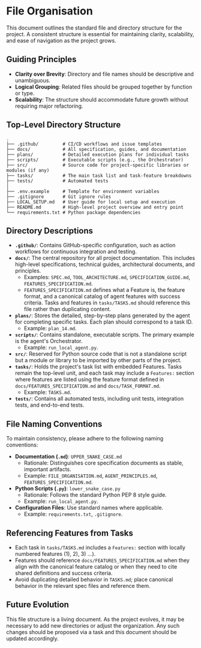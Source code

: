 # File Organisation

This document outlines the standard file and directory structure for the project. A consistent structure is essential for maintaining clarity, scalability, and ease of navigation as the project grows.

## Guiding Principles

- **Clarity over Brevity**: Directory and file names should be descriptive and unambiguous.
- **Logical Grouping**: Related files should be grouped together by function or type.
- **Scalability**: The structure should accommodate future growth without requiring major refactoring.

## Top-Level Directory Structure

```
.
├── .github/         # CI/CD workflows and issue templates
├── docs/            # All specification, guides, and documentation
├── plans/           # Detailed execution plans for individual tasks
├── scripts/         # Executable scripts (e.g., the Orchestrator)
├── src/             # Source code for project-specific libraries or modules (if any)
├── tasks/           # The main task list and task-feature breakdowns
├── tests/           # Automated tests
│
├── .env.example     # Template for environment variables
├── .gitignore       # Git ignore rules
├── LOCAL_SETUP.md   # User guide for local setup and execution
├── README.md        # High-level project overview and entry point
└── requirements.txt # Python package dependencies
```

## Directory Descriptions

- **`.github/`**: Contains GitHub-specific configuration, such as action workflows for continuous integration and testing.
- **`docs/`**: The central repository for all project documentation. This includes high-level specifications, technical guides, architectural documents, and principles.
  - Examples: `SPEC.md`, `TOOL_ARCHITECTURE.md`, `SPECIFICATION_GUIDE.md`, `FEATURES_SPECIFICATION.md`.
  - `FEATURES_SPECIFICATION.md` defines what a Feature is, the feature format, and a canonical catalog of agent features with success criteria. Tasks and features in `tasks/TASKS.md` should reference this file rather than duplicating content.
- **`plans/`**: Stores the detailed, step-by-step plans generated by the agent for completing specific tasks. Each plan should correspond to a task ID.
  - Example: `plan_14.md`.
- **`scripts/`**: Contains standalone, executable scripts. The primary example is the agent's Orchestrator.
  - Example: `run_local_agent.py`.
- **`src/`**: Reserved for Python source code that is not a standalone script but a module or library to be imported by other parts of the project.
- **`tasks/`**: Holds the project's task list with embedded Features. Tasks remain the top-level unit, and each task may include a `Features:` section where features are listed using the feature format defined in `docs/FEATURES_SPECIFICATION.md` and `docs/TASK_FORMAT.md`.
  - Example: `TASKS.md`.
- **`tests/`**: Contains all automated tests, including unit tests, integration tests, and end-to-end tests.

## File Naming Conventions

To maintain consistency, please adhere to the following naming conventions:

- **Documentation (`.md`)**: `UPPER_SNAKE_CASE.md`
  - Rationale: Distinguishes core specification documents as stable, important artifacts.
  - Example: `FILE_ORGANISATION.md`, `AGENT_PRINCIPLES.md`, `FEATURES_SPECIFICATION.md`.
- **Python Scripts (`.py`)**: `lower_snake_case.py`
  - Rationale: Follows the standard Python PEP 8 style guide.
  - Example: `run_local_agent.py`.
- **Configuration Files**: Use standard names where applicable.
  - Example: `requirements.txt`, `.gitignore`.

## Referencing Features from Tasks
- Each task in `tasks/TASKS.md` includes a `Features:` section with locally numbered features (1), 2), 3) ...).
- Features should reference `docs/FEATURES_SPECIFICATION.md` when they align with the canonical feature catalog or when they need to cite shared definitions and success criteria.
- Avoid duplicating detailed behavior in `TASKS.md`; place canonical behavior in the relevant spec files and reference them.

## Future Evolution
This file structure is a living document. As the project evolves, it may be necessary to add new directories or adjust the organization. Any such changes should be proposed via a task and this document should be updated accordingly.
